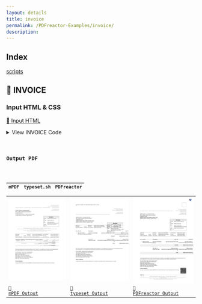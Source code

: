 ```yaml
---
layout: details
title: invoice
permalink: /PDFreactor-Examples/invoice/
description: 
---
```


## Index
<div class="boxes">
                            <a href="/compare.html2pdf.tools/PDFreactor-Examples/invoice/scripts/">
                                scripts
                            </a>
</div>

## 🔬 INVOICE

### Input HTML & CSS

[📄 Input HTML](https://raw.githubusercontent.com/azettl/compare.html2pdf.tools/master//html/PDFreactor%20Examples/invoice/invoice.html)

<details>
    <summary>
        View INVOICE Code
    </summary>
    <pre>
        <code>
            
        </code>
    </pre>
</details>

### Output PDF

| mPDF | typeset.sh | PDFreactor |
|---------|---------|---------|
| ![mPDF Preview](mpdf__html_PDFreactor_Examples_invoice_invoice.html.png) | ![typeset Preview](typeset__html_PDFreactor_Examples_invoice_invoice.html.png) | ![PDFreactor Preview](pdfreactor__html_PDFreactor_Examples_invoice_invoice.html.png) |
| [📕 mPDF Output](mpdf__html_PDFreactor_Examples_invoice_invoice.html.pdf) | [📕 typeset Output](typeset__html_PDFreactor_Examples_invoice_invoice.html.pdf) | [📕 PDFreactor Output](pdfreactor__html_PDFreactor_Examples_invoice_invoice.html.pdf) |


